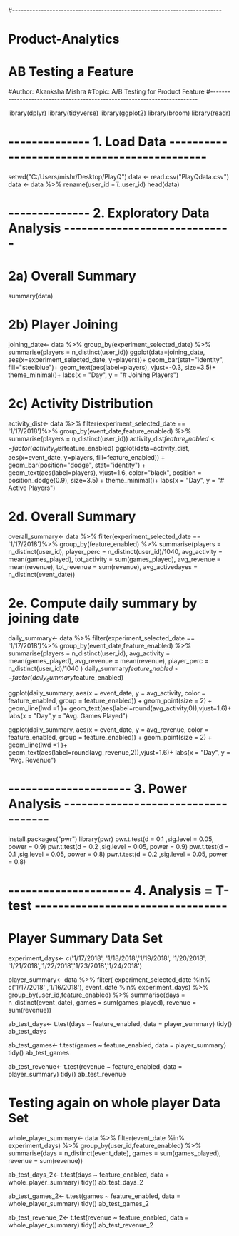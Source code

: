 #-------------------------------------------------------------------------
# Product-Analytics
# AB Testing a Feature
#Author: Akanksha Mishra
#Topic: A/B Testing for Product Feature
#-------------------------------------------------------------------------

library(dplyr)
library(tidyverse)
library(ggplot2)
library(broom)
library(readr)

# -------------- 1. Load Data --------------------------------------------
setwd("C:/Users/mishr/Desktop/PlayQ")
data <- read.csv("PlayQdata.csv")
data <- data %>% rename(user_id = ï..user_id)
head(data)

# -------------- 2. Exploratory Data Analysis -----------------------------

# 2a) Overall Summary
summary(data)

# 2b) Player Joining 
joining_date<- data %>%
  group_by(experiment_selected_date) %>%
  summarise(players = n_distinct(user_id))
ggplot(data=joining_date, aes(x=experiment_selected_date, y=players))+
  geom_bar(stat="identity", fill="steelblue")+
  geom_text(aes(label=players), vjust=-0.3, size=3.5)+
  theme_minimal()+
  labs(x = "Day", y = "# Joining Players")

# 2c) Activity Distribution 
activity_dist<- data %>%
  filter(experiment_selected_date == '1/17/2018')%>%
  group_by(event_date,feature_enabled) %>%
  summarise(players = n_distinct(user_id))
activity_dist$feature_enabled <- factor(activity_dist$feature_enabled)
ggplot(data=activity_dist, aes(x=event_date, y=players, fill=feature_enabled)) +
  geom_bar(position="dodge", stat="identity") +
  geom_text(aes(label=players), vjust=1.6, color="black",
            position = position_dodge(0.9), size=3.5) +
  theme_minimal()+
  labs(x = "Day", y = "# Active Players")

# 2d. Overall Summary
overall_summary<- data %>%
  filter(experiment_selected_date == '1/17/2018')%>%
  group_by(feature_enabled) %>%
  summarise(players = n_distinct(user_id),
            player_perc = n_distinct(user_id)/1040,
            avg_activity = mean(games_played),
            tot_activity = sum(games_played),
            avg_revenue = mean(revenue),
            tot_revenue = sum(revenue),
            avg_activedayes = n_distinct(event_date))

# 2e. Compute daily summary by joining date
daily_summary<- data %>%
  filter(experiment_selected_date == '1/17/2018')%>%
  group_by(event_date,feature_enabled) %>%
  summarise(players = n_distinct(user_id),
            avg_activity = mean(games_played), 
            avg_revenue = mean(revenue),
            player_perc = n_distinct(user_id)/1040 )
daily_summary$feature_enabled <- factor(daily_summary$feature_enabled)

ggplot(daily_summary,
       aes(x = event_date,
           y = avg_activity,
           color = feature_enabled,
           group = feature_enabled)) +
  geom_point(size = 2) +
  geom_line(lwd =1 )+
  geom_text(aes(label=round(avg_activity,0)),vjust=1.6)+
  labs(x = "Day",y = "Avg. Games Played")
 
ggplot(daily_summary,
       aes(x = event_date,
           y = avg_revenue,
           color = feature_enabled,
           group = feature_enabled)) +
  geom_point(size = 2) +
  geom_line(lwd =1 )+
  geom_text(aes(label=round(avg_revenue,2)),vjust=1.6)+
  labs(x = "Day", y = "Avg. Revenue")

# --------------------- 3. Power Analysis -----------------------------------

install.packages("pwr")
library(pwr)
pwr.t.test(d = 0.1 ,sig.level = 0.05, power = 0.9)
pwr.t.test(d = 0.2 ,sig.level = 0.05, power = 0.9)
pwr.t.test(d = 0.1 ,sig.level = 0.05, power = 0.8)
pwr.t.test(d = 0.2 ,sig.level = 0.05, power = 0.8)

# --------------------- 4. Analysis = T-test ---------------------------------

# Player Summary Data Set
experiment_days<- c('1/17/2018', '1/18/2018','1/19/2018', '1/20/2018', '1/21/2018','1/22/2018','1/23/2018','1/24/2018')

player_summary<- data %>%
  filter( experiment_selected_date %in% c('1/17/2018' ,'1/16/2018'),
          event_date %in% experiment_days) %>%
  group_by(user_id,feature_enabled) %>%
  summarise(days = n_distinct(event_date),
            games = sum(games_played), 
            revenue = sum(revenue))


ab_test_days<- t.test(days ~ feature_enabled, data = player_summary)
tidy()
ab_test_days

ab_test_games<- t.test(games ~ feature_enabled, data = player_summary)
tidy()
ab_test_games

ab_test_revenue<- t.test(revenue ~ feature_enabled, data = player_summary)
tidy()
ab_test_revenue


# Testing again on whole player Data Set 

whole_player_summary<- data %>%
  filter(event_date %in% experiment_days) %>%
  group_by(user_id,feature_enabled) %>%
  summarise(days = n_distinct(event_date),
            games = sum(games_played), 
            revenue = sum(revenue))

ab_test_days_2<- t.test(days ~ feature_enabled, data = whole_player_summary)
tidy()
ab_test_days_2

ab_test_games_2<- t.test(games ~ feature_enabled, data = whole_player_summary)
tidy()
ab_test_games_2

ab_test_revenue_2<- t.test(revenue ~ feature_enabled, data = whole_player_summary)
tidy()
ab_test_revenue_2









